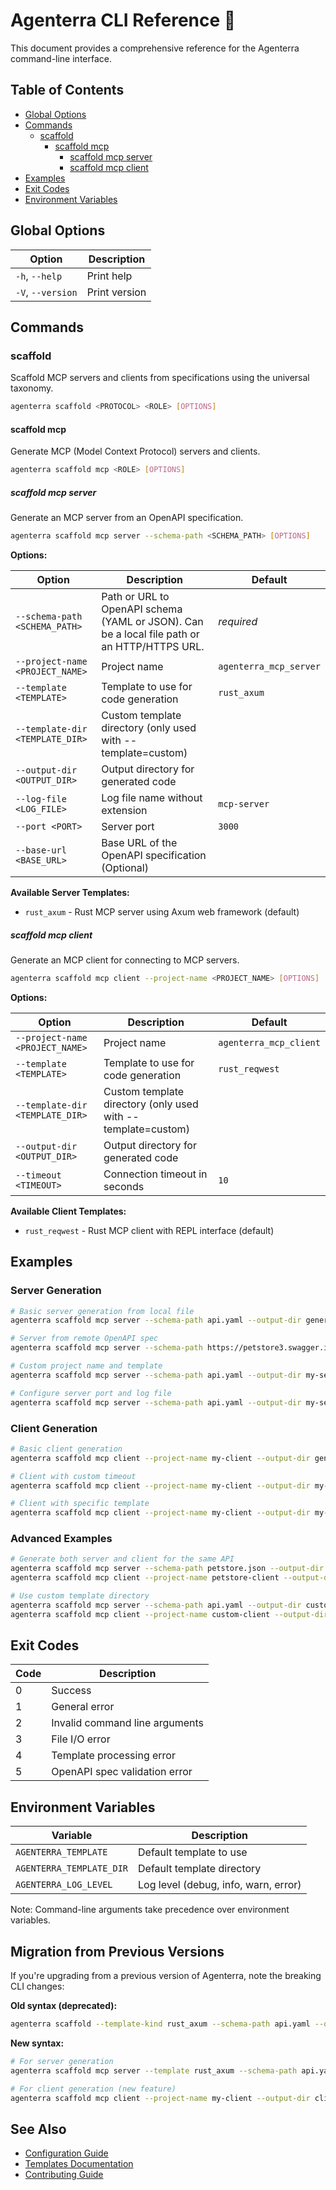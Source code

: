 # Agenterra CLI Reference 📝

This document provides a comprehensive reference for the Agenterra command-line interface.

## Table of Contents
- [Global Options](#global-options)
- [Commands](#commands)
  - [scaffold](#scaffold)
    - [scaffold mcp](#scaffold-mcp)
      - [scaffold mcp server](#scaffold-mcp-server)
      - [scaffold mcp client](#scaffold-mcp-client)
- [Examples](#examples)
- [Exit Codes](#exit-codes)
- [Environment Variables](#environment-variables)

## Global Options

| Option | Description |
|--------|-------------|
| `-h`, `--help` | Print help |
| `-V`, `--version` | Print version |

## Commands

### scaffold

Scaffold MCP servers and clients from specifications using the universal taxonomy.

```bash
agenterra scaffold <PROTOCOL> <ROLE> [OPTIONS]
```

#### scaffold mcp

Generate MCP (Model Context Protocol) servers and clients.

```bash
agenterra scaffold mcp <ROLE> [OPTIONS]
```

##### scaffold mcp server

Generate an MCP server from an OpenAPI specification.

```bash
agenterra scaffold mcp server --schema-path <SCHEMA_PATH> [OPTIONS]
```

**Options:**

| Option | Description | Default |
|--------|-------------|---------|
| `--schema-path <SCHEMA_PATH>` | Path or URL to OpenAPI schema (YAML or JSON). Can be a local file path or an HTTP/HTTPS URL. | *required* |
| `--project-name <PROJECT_NAME>` | Project name | `agenterra_mcp_server` |
| `--template <TEMPLATE>` | Template to use for code generation | `rust_axum` |
| `--template-dir <TEMPLATE_DIR>` | Custom template directory (only used with --template=custom) | |
| `--output-dir <OUTPUT_DIR>` | Output directory for generated code | |
| `--log-file <LOG_FILE>` | Log file name without extension | `mcp-server` |
| `--port <PORT>` | Server port | `3000` |
| `--base-url <BASE_URL>` | Base URL of the OpenAPI specification (Optional) | |

**Available Server Templates:**
- `rust_axum` - Rust MCP server using Axum web framework (default)

##### scaffold mcp client

Generate an MCP client for connecting to MCP servers.

```bash
agenterra scaffold mcp client --project-name <PROJECT_NAME> [OPTIONS]
```

**Options:**

| Option | Description | Default |
|--------|-------------|---------|
| `--project-name <PROJECT_NAME>` | Project name | `agenterra_mcp_client` |
| `--template <TEMPLATE>` | Template to use for code generation | `rust_reqwest` |
| `--template-dir <TEMPLATE_DIR>` | Custom template directory (only used with --template=custom) | |
| `--output-dir <OUTPUT_DIR>` | Output directory for generated code | |
| `--timeout <TIMEOUT>` | Connection timeout in seconds | `10` |

**Available Client Templates:**
- `rust_reqwest` - Rust MCP client with REPL interface (default)

## Examples

### Server Generation

```bash
# Basic server generation from local file
agenterra scaffold mcp server --schema-path api.yaml --output-dir generated-server

# Server from remote OpenAPI spec
agenterra scaffold mcp server --schema-path https://petstore3.swagger.io/api/v3/openapi.json --output-dir petstore-server --base-url https://petstore3.swagger.io

# Custom project name and template
agenterra scaffold mcp server --schema-path api.yaml --output-dir my-server --project-name my-api-server --template rust_axum

# Configure server port and log file
agenterra scaffold mcp server --schema-path api.yaml --output-dir my-server --port 8080 --log-file my-server
```

### Client Generation

```bash
# Basic client generation
agenterra scaffold mcp client --project-name my-client --output-dir generated-client

# Client with custom timeout
agenterra scaffold mcp client --project-name my-client --output-dir my-client --timeout 30

# Client with specific template
agenterra scaffold mcp client --project-name my-client --output-dir my-client --template rust_reqwest
```

### Advanced Examples

```bash
# Generate both server and client for the same API
agenterra scaffold mcp server --schema-path petstore.json --output-dir petstore-server --project-name petstore-server
agenterra scaffold mcp client --project-name petstore-client --output-dir petstore-client

# Use custom template directory
agenterra scaffold mcp server --schema-path api.yaml --output-dir custom-server --template custom --template-dir ./my-templates/server
agenterra scaffold mcp client --project-name custom-client --output-dir custom-client --template custom --template-dir ./my-templates/client
```

## Exit Codes

| Code | Description |
|------|-------------|
| 0    | Success |
| 1    | General error |
| 2    | Invalid command line arguments |
| 3    | File I/O error |
| 4    | Template processing error |
| 5    | OpenAPI spec validation error |

## Environment Variables

| Variable | Description |
|----------|-------------|
| `AGENTERRA_TEMPLATE` | Default template to use |
| `AGENTERRA_TEMPLATE_DIR` | Default template directory |
| `AGENTERRA_LOG_LEVEL` | Log level (debug, info, warn, error) |

Note: Command-line arguments take precedence over environment variables.

## Migration from Previous Versions

If you're upgrading from a previous version of Agenterra, note the breaking CLI changes:

**Old syntax (deprecated):**
```bash
agenterra scaffold --template-kind rust_axum --schema-path api.yaml --output-dir server
```

**New syntax:**
```bash
# For server generation
agenterra scaffold mcp server --template rust_axum --schema-path api.yaml --output-dir server

# For client generation (new feature)
agenterra scaffold mcp client --project-name my-client --output-dir client
```

## See Also

- [Configuration Guide](CONFIGURATION.md)
- [Templates Documentation](TEMPLATES.md)
- [Contributing Guide](../CONTRIBUTING.md)